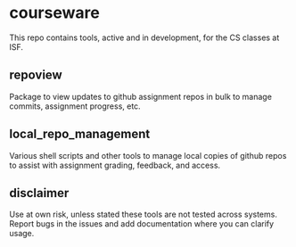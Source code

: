 # courseware

This repo contains tools, active and in development, for the CS classes at ISF.

## repoview
Package to view updates to github assignment repos in bulk to manage commits, assignment progress, etc.

## local_repo_management
Various shell scripts and other tools to manage local copies of github repos to assist with assignment grading, feedback, and access.

## disclaimer
Use at own risk, unless stated these tools are not tested across systems. Report bugs in the issues and add documentation where you can clarify usage.
